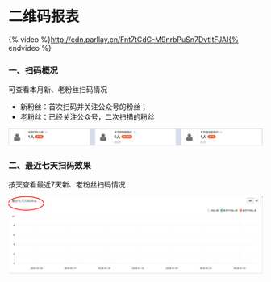 # 二维码报表

{% video %}http://cdn.parllay.cn/Fnt7tCdG-M9nrbPuSn7DvtItFJAI{% endvideo %}

### 一、扫码概况

可查看本月新、老粉丝扫码情况

* 新粉丝：首次扫码并关注公众号的粉丝；
* 老粉丝：已经关注公众号，二次扫描的粉丝  

![](/assets/1516597792%281%29.png)

### 二、最近七天扫码效果

按天查看最近7天新、老粉丝扫码情况  

![](/assets/1516597873%281%29.png)

